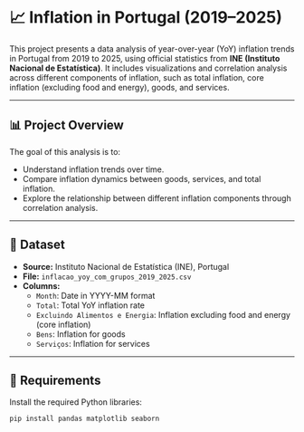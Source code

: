 # 📈 Inflation in Portugal (2019–2025)

This project presents a data analysis of year-over-year (YoY) inflation trends in Portugal from 2019 to 2025, using official statistics from **INE (Instituto Nacional de Estatística)**. It includes visualizations and correlation analysis across different components of inflation, such as total inflation, core inflation (excluding food and energy), goods, and services.

---

## 📊 Project Overview

The goal of this analysis is to:

- Understand inflation trends over time.
- Compare inflation dynamics between goods, services, and total inflation.
- Explore the relationship between different inflation components through correlation analysis.

---

## 📂 Dataset

- **Source:** Instituto Nacional de Estatística (INE), Portugal  
- **File:** `inflacao_yoy_com_grupos_2019_2025.csv`  
- **Columns:**
  - `Month`: Date in YYYY-MM format
  - `Total`: Total YoY inflation rate
  - `Excluindo Alimentos e Energia`: Inflation excluding food and energy (core inflation)
  - `Bens`: Inflation for goods
  - `Serviços`: Inflation for services

---

## 🧪 Requirements

Install the required Python libraries:

```bash
pip install pandas matplotlib seaborn
